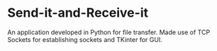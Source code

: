 # Send-it-and-Receive-it
 An application developed in Python for file transfer. Made use of TCP Sockets for establishing sockets and TKinter for GUI.
